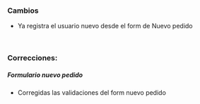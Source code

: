 <h3>Cambios</h3>
<ul>
    <li>Ya registra el usuario nuevo desde el form de Nuevo pedido</li>
</ul>

</br>

<h3>Correcciones:</h3>

<h5>Formulario nuevo pedido</h5>
<ul>
    <li>Corregidas las validaciones del form nuevo pedido</li>
</ul>